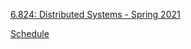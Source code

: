 [6.824: Distributed Systems - Spring 2021](https://pdos.csail.mit.edu/6.824/)

[Schedule](https://pdos.csail.mit.edu/6.824/schedule.html)